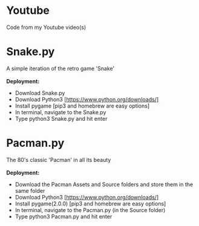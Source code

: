 # Youtube
Code from my Youtube video(s)

# Snake.py
A simple iteration of the retro game 'Snake' <br/> <br/>
**Deployment:**
- Download Snake.py <br/>
- Download Python3 [https://www.python.org/downloads/] <br/>
- Install pygame [pip3 and homebrew are easy options] <br/>
- In terminal, navigate to the Snake.py <br/>
- Type python3 Snake.py and hit enter
# Pacman.py
The 80's classic 'Pacman' in all its beauty <br/> <br/>
**Deployment:**
- Download the Pacman Assets and Source folders and store them in the same folder <br/>
- Download Python3 [https://www.python.org/downloads/] <br/>
- Install pygame(2.0.0) [pip3 and homebrew are easy options] <br/>
- In terminal, navigate to the Pacman.py (in the Source folder) <br/>
- Type python3 Pacman.py and hit enter

